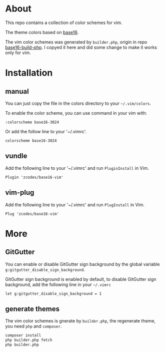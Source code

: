 # About

This repo contains a collection of color schemes for vim.

The theme colors based on [base16](https://github.com/chriskempson/base16).

The vim color schemes was generated by `builder.php`, origin in repo [base16-build-php](https://github.com/chriskempson/base16-builder-php). I copyed it here and did some change to make it works only for vim.

# Installation

## manual

You can just copy the file in the colors directory to your `~/.vim/colors`.

To enable the color scheme, you can use command in your vim with:

```vim
:colorscheme base16-3024
```

Or add the follow line to your '~/.vimrc'.

```vim
colorscheme base16-3024
```

## vundle

Add the following line to your '~/.vimrc' and run `PluginInstall` in Vim.

```vim
Plugin 'zcodes/base16-vim'
```

## vim-plug

Add the following line to your '~/.vimrc' and run `PlugInstall` in Vim.

```vim
Plug 'zcodes/base16-vim'
```

# More

## GitGutter

You can enable or disable GitGutter sign background by the global variable `g:gitgutter_disable_sign_background`.

GitGutter sign background is enabled by default, to disable GitGutter sign background, add the following line in your `~/.vimrc`

```vim
let g:gitgutter_disable_sign_background = 1
```

## generate themes

The vim color schemes is gnerate by `builder.php`, the regenerate theme, you need `php` and `composer`.

```sh
composer install
php builder.php fetch
php builder.php
```
